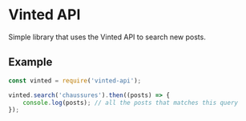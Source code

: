 # Vinted API

Simple library that uses the Vinted API to search new posts.

## Example

```js
const vinted = require('vinted-api');

vinted.search('chaussures').then((posts) => {
    console.log(posts); // all the posts that matches this query
});
```
